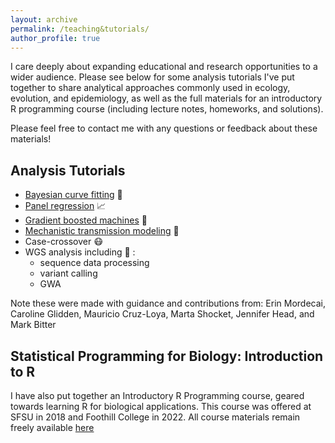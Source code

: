 ```yaml
---
layout: archive
permalink: /teaching&tutorials/
author_profile: true
---
```


I care deeply about expanding educational and research opportunities to a wider audience. Please see below for some analysis tutorials I've put together to share analytical approaches commonly used in ecology, evolution, and epidemiology, as well as the full materials for an introductory R programming course (including lecture notes, homeworks, and solutions).

Please feel free to contact me with any questions or feedback about these materials!

## Analysis Tutorials ##

- [Bayesian curve fitting](https://github.com/lcouper/AnalysisTutorials/tree/main/BayesianCurveFitting) 🧠
- [Panel regression](https://github.com/lcouper/AnalysisTutorials/tree/main/PanelRegression)  📈
- [Gradient boosted machines](https://github.com/lcouper/AnalysisTutorials/tree/main/GradientBoostedMachines) 🌳
- [Mechanistic transmission modeling](https://github.com/lcouper/AnalysisTutorials/tree/main/MechanisticTransmissionModel) 🦟 
- Case-crossover 😷
- WGS analysis including 🧬 :
  - sequence data processing
  - variant calling
  - GWA

Note these were made with guidance and contributions from: Erin Mordecai, Caroline Glidden, Mauricio Cruz-Loya, Marta Shocket, Jennifer Head, and Mark Bitter

## Statistical Programming for Biology: Introduction to R ##

I have also put together an Introductory R Programming course, geared towards learning R for biological applications. This course was offered at SFSU in 2018 and Foothill College in 2022. All course materials remain freely available [here](https://github.com/lcouper/RprogrammingCourse) 
